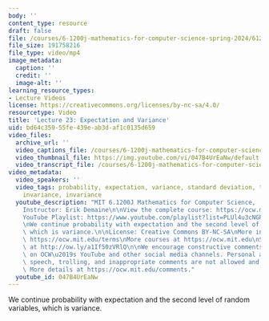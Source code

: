 ```yaml
---
body: ''
content_type: resource
draft: false
file: /courses/6-1200j-mathematics-for-computer-science-spring-2024/61200-sp24-lecture23-2024may09_360p_16_9.mp4
file_size: 191758216
file_type: video/mp4
image_metadata:
  caption: ''
  credit: ''
  image-alt: ''
learning_resource_types:
- Lecture Videos
license: https://creativecommons.org/licenses/by-nc-sa/4.0/
resourcetype: Video
title: 'Lecture 23: Expectation and Variance'
uid: bd64c359-55fe-439e-ab3d-af1c0135d659
video_files:
  archive_url: ''
  video_captions_file: /courses/6-1200j-mathematics-for-computer-science-spring-2024/1y0NsvTYls-BIFQjpbfKMAD28dP2brKXY_transcript.webvtt
  video_thumbnail_file: https://img.youtube.com/vi/047B4UrEaNw/default.jpg
  video_transcript_file: /courses/6-1200j-mathematics-for-computer-science-spring-2024/1y0NsvTYls-BIFQjpbfKMAD28dP2brKXY_transcript.pdf
video_metadata:
  video_speakers: ''
  video_tags: probability, expectation, variance, standard deviation, translation
    invariance, invariance
  youtube_description: "MIT 6.1200J Mathematics for Computer Science,  Spring 2024\n\
    Instructor: Erik Demaine\n\nView the complete course: https://ocw.mit.edu/courses/6-1200j-mathematics-for-computer-science-spring-2024/\n\
    YouTube Playlist: https://www.youtube.com/playlist?list=PLUl4u3cNGP61VNvICqk2HXJTonnKgAc9d\n\
    \nWe continue probability with expectation and the second level of random variables,\
    \ which is variance.\n\nLicense: Creative Commons BY-NC-SA\nMore information at\
    \ https://ocw.mit.edu/terms\nMore courses at https://ocw.mit.edu\nSupport OCW\
    \ at http://ow.ly/a1If50zVRlQ\n\nWe encourage constructive comments and discussion\
    \ on OCW\u2019s YouTube and other social media channels. Personal attacks, hate\
    \ speech, trolling, and inappropriate comments are not allowed and may be removed.\
    \ More details at https://ocw.mit.edu/comments."
  youtube_id: 047B4UrEaNw
---
```

We continue probability with expectation and the second level of random variables, which is variance.